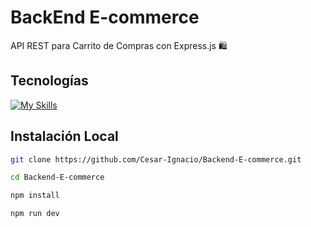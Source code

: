 # BackEnd E-commerce 
API REST para Carrito de Compras con Express.js 🛍️
## Tecnologías
[![My Skills](https://skillicons.dev/icons?i=npm,nodejs,expressjs)](https://skillicons.dev)
## Instalación Local 
```bash
git clone https://github.com/Cesar-Ignacio/Backend-E-commerce.git
```
```bash
cd Backend-E-commerce
```
```bash
npm install
```
```bash
npm run dev
```
